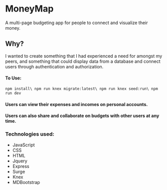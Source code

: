 # MoneyMap

A multi-page budgeting app for people to connect and visualize their money.

## Why?

I wanted to create something that I had experienced a need for amongst my peers, and something that could display data from a database and connect users through authentication and authorization.

#### To Use:
`npm install\
npm run knex migrate:latest\
npm run knex seed:run\
npm run dev`



#### Users can view their expenses and incomes on personal accounts.
#### Users can also share and collaborate on budgets with other users at any time.

### Technologies used:

* JavaScript
* CSS
* HTML
* Jquery
* Express
* Surge
* Knex
* MDBootstrap
